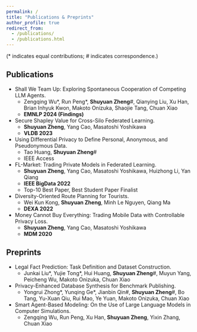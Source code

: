 ```yaml
---
permalink: /
title: "Publications & Preprints"
author_profile: true
redirect_from: 
  - /publications/
  - /publications.html
---
```


(* indicates equal contributions; # indicates correspondence.)

Publications
----
+ Shall We Team Up: Exploring Spontaneous Cooperation of Competing LLM Agents.
  + Zengqing Wu*, Run Peng*, __Shuyuan Zheng__#, Qianying Liu, Xu Han, Brian Inhyuk Kwon, Makoto Onizuka, Shaojie Tang, Chuan Xiao
  + **EMNLP 2024 (Findings)**
+ Secure Shapley Value for Cross-Silo Federated Learning.
  + __Shuyuan Zheng__, Yang Cao, Masatoshi Yoshikawa
  + **VLDB 2023**
+ Using Differential Privacy to Define Personal, Anonymous, and Pseudonymous Data.
  + Tao Huang, __Shuyuan Zheng__#
  + IEEE Access
+ FL-Market: Trading Private Models in Federated Learning.
  + __Shuyuan Zheng__, Yang Cao, Masatoshi Yoshikawa, Huizhong Li, Yan Qiang
  + **IEEE BigData 2022**
  + Top-10 Best Paper, Best Student Paper Finalist
+ Diversity-Oriented Route Planning for Tourists.
  + Wei Kun Kong, __Shuyuan Zheng__, Minh Le Nguyen, Qiang Ma
  + **DEXA 2022**
+ Money Cannot Buy Everything: Trading Mobile Data with Controllable Privacy Loss.
  + __Shuyuan Zheng__, Yang Cao, Masatoshi Yoshikawa
  + **MDM 2020**

 Preprints
 ----
 + Legal Fact Prediction: Task Definition and Dataset Construction.
   + Junkai Liu*, Yujie Tong*, Hui Huang, __Shuyuan Zheng__#, Muyun Yang, Peicheng Wu, Makoto Onizuka, Chuan Xiao
 + Privacy-Enhanced Database Synthesis for Benchmark Publishing.
   + Yongrui Zhong*, Yunqing Ge*, Jianbin Qin#, __Shuyuan Zheng__#, Bo Tang, Yu-Xuan Qiu, Rui Mao, Ye Yuan, Makoto Onizuka, Chuan Xiao
 + Smart Agent-Based Modeling: On the Use of Large Language Models in Computer Simulations.
   + Zengqing Wu, Run Peng, Xu Han, __Shuyuan Zheng__, Yixin Zhang, Chuan Xiao


